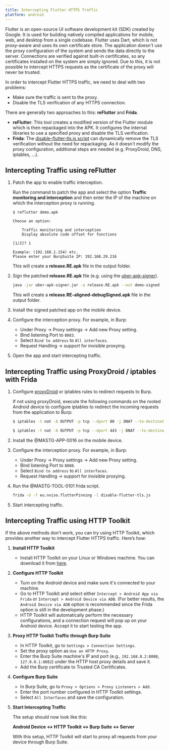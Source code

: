 ```yaml
--- 
title: Intercepting Flutter HTTPS Traffic
platform: android 
---
```


Flutter is an open-source UI software development kit (SDK) created by Google. It is used for building natively compiled applications for mobile, web, and desktop from a single codebase. Flutter uses Dart, which is not proxy-aware and uses its own certificate store. The application doesn't use the proxy configuration of the system and sends the data directly to the server. Connections are verified against built-in certificates, so any certificates installed on the system are simply ignored. Due to this, it is not possible to intercept HTTPS requests as the certificate of the proxy will never be trusted.

In order to intercept Flutter HTTPS traffic, we need to deal with two problems:

- Make sure the traffic is sent to the proxy.
- Disable the TLS verification of any HTTPS connection.

There are generally two approaches to this: **reFlutter** and **Frida**.

- **reFlutter**: This tool creates a modified version of the Flutter module which is then repackaged into the APK. It configures the internal libraries to use a specified proxy and disable the TLS verification.
- **Frida**: The [disable-flutter-tls.js script](https://github.com/NVISOsecurity/disable-flutter-tls-verification) can dynamically remove the TLS verification without the need for repackaging. As it doesn't modify the proxy configuration, additional steps are needed (e.g. ProxyDroid, DNS, iptables, ...).

## Intercepting Traffic using reFlutter

1. Patch the app to enable traffic interception.

    Run the command to patch the app and select the option **Traffic monitoring and interception** and then enter the IP of the machine on which the interception proxy is running.

    ```plaintext
    $ reflutter demo.apk

    Choose an option:

        Traffic monitoring and interception
        Display absolute code offset for functions

    [1/2]? 1

    Example: (192.168.1.154) etc.
    Please enter your BurpSuite IP: 192.168.29.216
    ```

    This will create a **release.RE.apk** file in the output folder.

2. Sign the patched **release.RE.apk** file (e.g. using the [uber-apk-signer](https://github.com/patrickfav/uber-apk-signer)).

    ```bash
    java -jar uber-apk-signer.jar -a release.RE.apk --out demo-signed
    ```

    This will create a **release.RE-aligned-debugSigned.apk** file in the output folder.

3. Install the signed patched app on the mobile device.

4. Configure the interception proxy. For example, in Burp:

   - Under Proxy -> Proxy settings -> Add new Proxy setting.
   - Bind listening Port to `8083`.
   - Select `Bind to address` to `All interfaces`.
   - Request Handling -> support for invisible proxying.

5. Open the app and start intercepting traffic.

## Intercepting Traffic using ProxyDroid / iptables with Frida

1. Configure [proxyDroid](https://blog.nviso.eu/2019/08/13/intercepting-traffic-from-android-flutter-applications/) or iptables rules to redirect requests to Burp.

    If not using proxyDroid, execute the following commands on the rooted Android device to configure iptables to redirect the incoming requests from the application to Burp:

    ```bash
    $ iptables -t nat -A OUTPUT -p tcp --dport 80 -j DNAT --to-destination <Your-Proxy-IP>:8080 

    $ iptables -t nat -A OUTPUT -p tcp --dport 443 -j DNAT --to-destination <Your-Proxy-IP>:8080 
    ```

2. Install the @MASTG-APP-0016 on the mobile device.

3. Configure the interception proxy. For example, in Burp:

   - Under Proxy -> Proxy settings -> Add new Proxy setting.
   - Bind listening Port to `8080`.
   - Select `Bind to address` to `All interfaces`.
   - Request Handling -> support for invisible proxying.

4. Run the @MASTG-TOOL-0101 frida script.

    ```bash
    frida -U -f eu.nviso.flutterPinning -l disable-flutter-tls.js
    ```

5. Start intercepting traffic.

## Intercepting Traffic using HTTP Toolkit

If the above methods don't work, you can try using HTTP Toolkit, which provides another way to intercept Flutter HTTPS traffic. Here’s how:

1. **Install HTTP Toolkit**
    - Install HTTP Toolkit on your Linux or Windows machine. You can download it from [here](https://httptoolkit.com/).

2. **Configure HTTP Toolkit**
    - Turn on the Android device and make sure it's connected to your machine.
    - Go to HTTP Toolkit and select either `Intercept > Android App via Frida` or `Intercept > Android Device via ADB`. (For better results, the `Android Device via ADB` option is recommended since the Frida option is still in the development phase.)
    - HTTP Toolkit will automatically perform the necessary configurations, and a connection request will pop up on your Android device. Accept it to start testing the app.

3. **Proxy HTTP Toolkit Traffic through Burp Suite**
    - In HTTP Toolkit, go to `Settings > Connection Settings`.
    - Set the proxy option as `Use an HTTP Proxy`.
    - Enter the Burp Suite machine's IP and port (e.g., `192.168.8.2:8080`, `127.0.0.1:8082`) under the HTTP host proxy details and save it.
    - Add the Burp certificate to Trusted CA Certificates.

4. **Configure Burp Suite**
    - In Burp Suite, go to `Proxy > Options > Proxy Listeners > Add`.
    - Enter the port number configured in HTTP Toolkit settings.
    - Select `All Interfaces` and save the configuration.

5. **Start Intercepting Traffic**

    The setup should now look like this:

    **Android Device <-> HTTP Toolkit <-> Burp Suite <-> Server**

    With this setup, HTTP Toolkit will start to proxy all requests from your device through Burp Suite.
